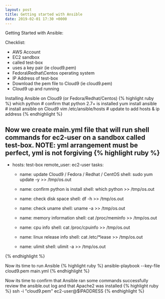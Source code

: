 ```yaml
---
layout: post
title: Getting started with Ansible
date: 2019-02-01 17:30 +0000
---
```

Getting Started with Ansible:

Checklist:
* AWS Account
* EC2 sandbox 
*   called test-box 
*   uses a key pair (ie cloud9.pem)
*   Fedora\Redhat\Centos operating system
*   IP Address of test-box
* Download the pem file to Cloud9 (ie cloud9.pem)
* Cloud9 up and running


Installing Ansible on Cloud9 (or Fedora/Redhat/Centos)
{% highlight ruby %}
which python			# confirm that python 2.7+ is installed
yum  install ansible   	# install ansible on Cloud9
vim /etc/ansible/hosts	# update to add hosts & ip address
{% endhighlight %}

Now we create main.yml file that will run shell commands for ec2-user on a sandbox called test-box.
NOTE: yml arrangement must be perfect, yml is not forgiving
{% highlight ruby %}
---
- hosts: test-box
  remote_user: ec2-user
  tasks:
  - name: update Cloud9 / Fedora / Redhat / CentOS
    shell: sudo yum update -y >> /tmp/os.out

  - name: confirm python is install
    shell: which python >> /tmp/os.out

  - name: check disk space
    shell: df -h >> /tmp/os.out

  - name: check uname
    shell: uname -a >> /tmp/os.out

  - name: memory information
    shell: cat /proc/meminfo >> /tmp/os.out

  - name: cpu info
    shell:  cat /proc/cpuinfo >> /tmp/os.out

  - name: linux release info
    shell:  cat /etc/*lease >> /tmp/os.out

  - name: ulimit
    shell: ulimit -a >> /tmp/os.out

{% endhighlight %}

Now its time to run Ansible
{% highlight ruby %}
ansible-playbook  --key-file cloud9.pem  main.yml
{% endhighlight %}

Now its time to confirm that Ansible ran some commands successfully
review the ansible.out log and that Apache2 was installed
{% highlight ruby %}
ssh -i "cloud9.pem" ec2-user@$IPADDRESS
{% endhighlight %}